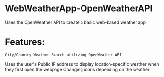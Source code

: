 # WebWeatherApp-OpenWeatherAPI
Uses the OpenWeather API to create a basic web-based weather app

# Features: 
	City/Country Weather Search utilizing OpenWeather API
  Uses the user's Public IP address to display location-specific weather when they first open the webpage 
  Changing icons depending on the weather
